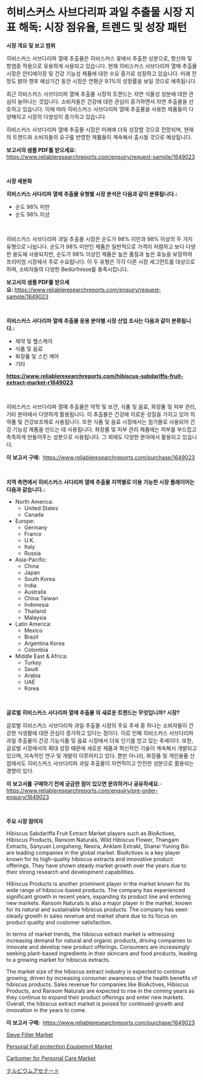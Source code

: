 <p><h1>히비스커스 사브다리파 과일 추출물 시장 지표 해독: 시장 점유율, 트렌드 및 성장 패턴</h1></p><p><strong>시장 개요 및 보고 범위</strong></p>
<p><p>히비스커스 사브다리파 열매 추출물은 히비스커스 꽃에서 추출한 성분으로, 항산화 및 항염증 작용으로 유용하게 사용되고 있습니다. 현재 히비스커스 사브다리파 열매 추출물 시장은 안티에이징 및 건강 기능성 제품에 대한 수요 증가로 성장하고 있습니다. 미래 전망도 밝아 향후 예상기간 동안 시장은 연평균 9.1%의 성장률을 보일 것으로 예측됩니다.</p><p>최근 히비스커스 사브다리파 열매 추출물 시장의 트렌드는 자연 식물성 성분에 대한 관심이 늘어나는 것입니다. 소비자들은 건강에 대한 관심이 증가하면서 자연 추출물을 선호하고 있습니다. 이에 따라 히비스커스 사브다리파 열매 추출물을 사용한 제품들이 다양해지고 시장의 다양성이 증가하고 있습니다.</p><p>히비스커스 사브다리파 열매 추출물 시장은 미래에 더욱 성장할 것으로 전망되며, 현재의 트렌드와 소비자들의 요구를 반영한 제품들이 계속해서 출시될 것으로 예상됩니다.</p></p>
<p><strong>보고서의 샘플 PDF를 받으세요:</strong> <a href="https://www.reliableresearchreports.com/enquiry/request-sample/1649023">https://www.reliableresearchreports.com/enquiry/request-sample/1649023</a></p>
<p>&nbsp;</p>
<p><strong>시장 세분화</strong></p>
<p><strong>히비스커스 사다리파 열매 추출물 유형별 시장 분석은 다음과 같이 분류됩니다.:</strong></p>
<p><ul><li>순도 98% 미만</li><li>순도 98% 이상</li></ul></p>
<p>&nbsp;</p>
<p><p>히비스커스 사브다리파 과일 추출물 시장은 순도가 98% 미만과 98% 이상의 두 가지 유형으로 나뉩니다. 순도가 98% 미만인 제품은 일반적으로 가격이 저렴하고 보다 다양한 용도에 사용되지만, 순도가 98% 이상인 제품은 높은 품질과 높은 효능을 보장하여 프리미엄 시장에서 주로 수요됩니다. 이 두 유형은 각각 다른 시장 세그먼트를 대상으로 하며, 소비자들의 다양한 Bedürfnisse를 충족시킵니다.</p></p>
<p><strong>보고서의 샘플 PDF를 받으세요:</strong>&nbsp;<a href="https://www.reliableresearchreports.com/enquiry/request-sample/1649023">https://www.reliableresearchreports.com/enquiry/request-sample/1649023</a></p>
<p>&nbsp;</p>
<p><strong> 히비스커스 사다리파 열매 추출물 응용 분야별 시장 산업 조사는 다음과 같이 분류됩니다.:</strong></p>
<p><ul><li>제약 및 헬스케어</li><li>식품 및 음료</li><li>화장품 및 스킨 케어</li><li>기타</li></ul></p>
<p><strong><a href="https://www.reliableresearchreports.com/hibiscus-sabdariffa-fruit-extract-market-r1649023">https://www.reliableresearchreports.com/hibiscus-sabdariffa-fruit-extract-market-r1649023</a></strong></p>
<p>&nbsp;</p>
<p><p>히비스커스 사브다리파 열매 추출물은 약학 및 보건, 식품 및 음료, 화장품 및 피부 관리, 기타 분야에서 다양하게 활용됩니다. 이 추출물은 건강에 이로운 성질을 가지고 있어 의약품 및 건강보조제로 사용됩니다. 또한 식품 및 음료 시장에서는 첨가물로 사용되어 건강 기능성 제품을 만드는 데 사용됩니다. 화장품 및 피부 관리 제품에는 피부를 부드럽고 촉촉하게 만들어주는 성분으로 사용됩니다. 그 외에도 다양한 분야에서 활용되고 있습니다.</p></p>
<p><strong>이 보고서 구매:</strong>&nbsp; <a href="https://www.reliableresearchreports.com/purchase/1649023">https://www.reliableresearchreports.com/purchase/1649023</a></p>
<p>&nbsp;</p>
<p><strong>지역 측면에서 히비스커스 사다리파 열매 추출물 지역별로 이용 가능한 시장 플레이어는 다음과 같습니다.:</strong></p>
<p><ul>
    <li>
        North America:
        <ul>
            <li>United States</li>
            <li>Canada</li>
        </ul>
    </li>
    <li>
        Europe:
        <ul>
            <li>Germany</li>
            <li>France</li>
            <li>U.K.</li>
            <li>Italy</li>
            <li>Russia</li>
        </ul>
    </li>
    <li>
        Asia-Pacific:
        <ul>
            <li>China</li>
            <li>Japan</li>
            <li>South Korea</li>
            <li>India</li>
            <li>Australia</li>
            <li>China Taiwan</li>
            <li>Indonesia</li>
            <li>Thailand</li>
            <li>Malaysia</li>
        </ul>
    </li>
    <li>
        Latin America:
        <ul>
            <li>Mexico</li>
            <li>Brazil</li>
            <li>Argentina Korea</li>
            <li>Colombia</li>
        </ul>
    </li>
    <li>
        Middle East & Africa:
        <ul>
            <li>Turkey</li>
            <li>Saudi</li>
            <li>Arabia</li>
            <li>UAE</li>
            <li>Korea</li>
        </ul>
    </li>
    </ul></p>
<p>&nbsp;</p>
<p><strong>글로벌 히비스커스 사다리파 열매 추출물 의 새로운 트렌드는 무엇입니까? 시장?</strong></p>
<p><p>글로벌 			히비스커스 사브다리파 과일 추출물 시장의 주요 추세 중 하나는 소비자들이 건강한 식생활에 대한 관심이 증가하고 있다는 점이다. 이로 인해 히비스커스 사브다리파 과일 추출물이 건강 기능식품 및 음료 시장에서 더욱 인기를 얻고 있는 추세이다. 또한, 글로벌 시장에서의 확대 성장 때문에 새로운 제품과 혁신적인 기술이 계속해서 개발되고 있으며, 지속적인 연구 및 개발이 이루어지고 있다. 뿐만 아니라, 화장품 및 개인용품 산업에서도 히비스커스 사브다리파 과일 추출물이 자연적이고 안전한 성분으로 활용되는 경향이 있다.</p></p>
<p><strong>이 보고서를 구매하기 전에 궁금한 점이 있으면 문의하거나 공유하세요.</strong>- <a href="https://www.reliableresearchreports.com/enquiry/pre-order-enquiry/1649023">https://www.reliableresearchreports.com/enquiry/pre-order-enquiry/1649023</a></p>
<p>&nbsp;</p>
<p><strong>주요 시장 참여자</strong></p>
<p><p>Hibiscus Sabdariffa Fruit Extract Market players such as BioActives, Hibiscus Products, Ransom Naturals, Wild Hibiscus Flower, Thangam Extracts, Sanyuan Longsheng, Nexira, Anklam Extrakt, Shanxi Yuning Bio are leading companies in the global market. BioActives is a key player known for its high-quality hibiscus extracts and innovative product offerings. They have shown steady market growth over the years due to their strong research and development capabilities.</p><p>Hibiscus Products is another prominent player in the market known for its wide range of hibiscus-based products. The company has experienced significant growth in recent years, expanding its product line and entering new markets. Ransom Naturals is also a major player in the market, known for its natural and sustainable hibiscus products. The company has seen steady growth in sales revenue and market share due to its focus on product quality and customer satisfaction.</p><p>In terms of market trends, the hibiscus extract market is witnessing increasing demand for natural and organic products, driving companies to innovate and develop new product offerings. Consumers are increasingly seeking plant-based ingredients in their skincare and food products, leading to a growing market for hibiscus extracts.</p><p>The market size of the hibiscus extract industry is expected to continue growing, driven by increasing consumer awareness of the health benefits of hibiscus products. Sales revenue for companies like BioActives, Hibiscus Products, and Ransom Naturals are expected to rise in the coming years as they continue to expand their product offerings and enter new markets. Overall, the hibiscus extract market is poised for continued growth and innovation in the years to come.</p></p>
<p><strong>이 보고서 구매:</strong>&nbsp;&nbsp;<a href="https://www.reliableresearchreports.com/purchase/1649023">https://www.reliableresearchreports.com/purchase/1649023</a></p>
<p><p><a href="https://github.com/PeterParrish5/Market-Research-Report-List-4/blob/main/sieve-filter-market.md">Sieve Filter Market</a></p><p><a href="https://www.linkedin.com/pulse/personal-fall-protection-equipemnt-market-research-report-its-kq33e?trackingId=wzkiGSJQu%2BXBMwUjquWbZw%3D%3D">Personal Fall protection Equipemnt Market</a></p><p><a href="https://www.linkedin.com/pulse/carbomer-personal-care-market-trends-forecast-competitive-analysis-8y4ie?trackingId=4Zf2WtEExIoiOFFEYUTQYg%3D%3D">Carbomer for Personal Care Market</a></p><p><a href="https://github.com/xnljig2898992/Market-Research-Report-List-1/blob/main/115109831022.md">テルビウムアセテート</a></p></p>